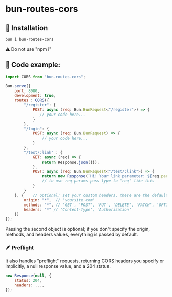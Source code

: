 # bun-routes-cors

## 🚀 Installation
```
bun i bun-routes-cors
```
⚠️ Do not use "npm i"

## 🧪 Code example:

```js
import CORS from "bun-routes-cors";

Bun.serve({
    port: 8080,
    development: true,
    routes : CORS({
        "/register": {
            POST: async (req: Bun.BunRequest<"/register">) => {
               // your code here...
            }
        },
        "/login": {
            POST: async (req: Bun.BunRequest) => {
                // your code here...
            }
        },
        "/test/:link" : {
            GET: async (req) => {
                return Response.json({});
            },
            POST: async (req: Bun.BunRequest<"/test/:link">) => {
                return new Response(`Hi! Your link parameter: ${req.params.link}`); 
                // to use req params pass type to "req" like this
            }
        }
    }, {    // optional: set your custom headers, these are the default values:
        origin: "*",  // 'yoursite.com'
        methods: "*", // 'GET', 'POST', 'PUT', 'DELETE', 'PATCH', 'OPTIONS', 'HEAD'
        headers: "*" // 'Content-Type', 'Authorization'
    })
});
```
Passing the second object is optional; if you don't specify the origin, methods, and headers values, everything is passed by default.

### 🪶 Preflight

It also handles "preflight" requests, returning CORS headers you specify or implicitly, a null response value, and a 204 status.
```js
new Response(null, {
    status: 204,
    headers: ...,
});
```